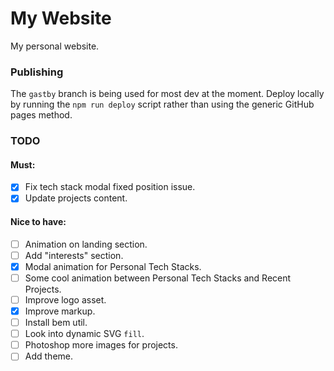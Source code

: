 # My Website

My personal website.

### Publishing

The `gastby` branch is being used for most dev at the moment. Deploy locally by running the `npm run deploy` script rather than using the generic GitHub pages method.

### TODO

#### Must:

-   [x] Fix tech stack modal fixed position issue.
-   [x] Update projects content.

#### Nice to have:

-   [ ] Animation on landing section.
-   [ ] Add "interests" section.
-   [x] Modal animation for Personal Tech Stacks.
-   [ ] Some cool animation between Personal Tech Stacks and Recent Projects.
-   [ ] Improve logo asset.
-   [x] Improve markup.
-   [ ] Install bem util.
-   [ ] Look into dynamic SVG `fill`.
-   [ ] Photoshop more images for projects.
-   [ ] Add theme.
